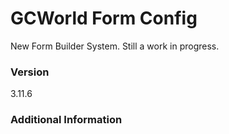 # GCWorld Form Config

New Form Builder System.  Still a work in progress.




### Version
3.11.6

### Additional Information
